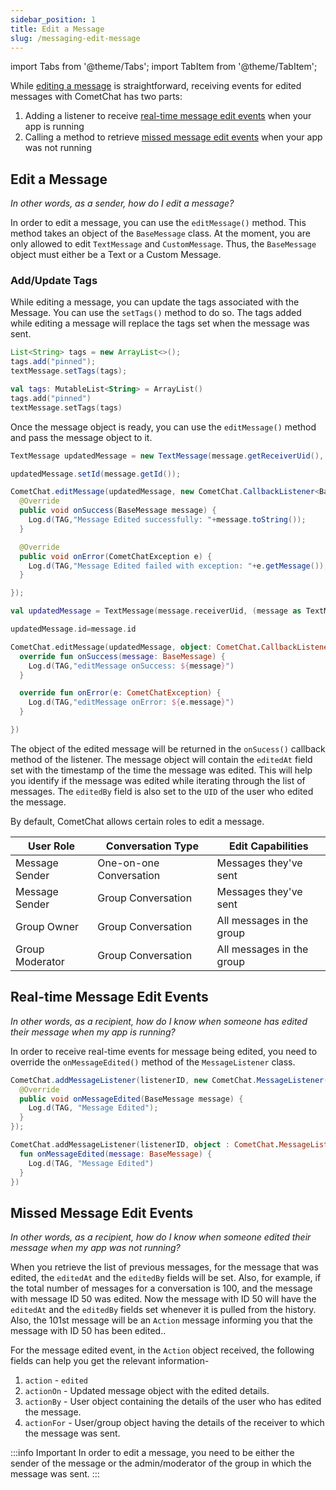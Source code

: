 ```yaml
---
sidebar_position: 1
title: Edit a Message
slug: /messaging-edit-message
---
```


import Tabs from '@theme/Tabs';
import TabItem from '@theme/TabItem';

While [editing a message](messaging-edit-message#edit-a-message) is straightforward, receiving events for edited messages with CometChat has two parts:

1. Adding a listener to receive [real-time message edit events](messaging-edit-message#real-time-message-edit-events) when your app is running
2. Calling a method to retrieve [missed message edit events](messaging-edit-message#missed-message-edit-events) when your app was not running

## Edit a Message

_In other words, as a sender, how do I edit a message?_

In order to edit a message, you can use the `editMessage()` method. This method takes an object of the `BaseMessage` class. At the moment, you are only allowed to edit `TextMessage` and `CustomMessage`. Thus, the `BaseMessage` object must either be a Text or a Custom Message.

### Add/Update Tags

While editing a message, you can update the tags associated with the Message. You can use the `setTags()` method to do so. The tags added while editing a message will replace the tags set when the message was sent.

<Tabs>
<TabItem value="Java" label="Java">

```java
List<String> tags = new ArrayList<>();
tags.add("pinned");
textMessage.setTags(tags);
```
</TabItem>
<TabItem value="Kotlin" label="Kotlin">

```kotlin
val tags: MutableList<String> = ArrayList()
tags.add("pinned")
textMessage.setTags(tags)
```
</TabItem>
</Tabs>

Once the message object is ready, you can use the `editMessage()` method and pass the message object to it.
<Tabs>
<TabItem value="Java" label="Java">

```java
TextMessage updatedMessage = new TextMessage(message.getReceiverUid(), ((TextMessage)message).getText() + "edited",message.getReceiverType());

updatedMessage.setId(message.getId());

CometChat.editMessage(updatedMessage, new CometChat.CallbackListener<BaseMessage>() {
  @Override
  public void onSuccess(BaseMessage message) {
    Log.d(TAG,"Message Edited successfully: "+message.toString());
  }

  @Override
  public void onError(CometChatException e) {
    Log.d(TAG,"Message Edited failed with exception: "+e.getMessage());
  }

});
```
</TabItem>
<TabItem value="Kotlin" label="Kotlin">

```kotlin
val updatedMessage = TextMessage(message.receiverUid, (message as TextMessage).text + "edited", message.receiverType)

updatedMessage.id=message.id

CometChat.editMessage(updatedMessage, object: CometChat.CallbackListener<BaseMessage>() {
  override fun onSuccess(message: BaseMessage) {
    Log.d(TAG,"editMessage onSuccess: ${message}")
  }

  override fun onError(e: CometChatException) {
    Log.d(TAG,"editMessage onError: ${e.message}")
  }

})
```
</TabItem>
</Tabs>

The object of the edited message will be returned in the `onSucess()` callback method of the listener. The message object will contain the `editedAt` field set with the timestamp of the time the message was edited. This will help you identify if the message was edited while iterating through the list of messages. The `editedBy` field is also set to the `UID` of the user who edited the message.

By default, CometChat allows certain roles to edit a message.

| User Role       | Conversation Type       | Edit Capabilities         |
| --------------- | ----------------------- | ------------------------- |
| Message Sender  | One-on-one Conversation | Messages they've sent     |
| Message Sender  | Group Conversation      | Messages they've sent     |
| Group Owner     | Group Conversation      | All messages in the group |
| Group Moderator | Group Conversation      | All messages in the group |


## Real-time Message Edit Events

_In other words, as a recipient, how do I know when someone has edited their message when my app is running?_

In order to receive real-time events for message being edited, you need to override the `onMessageEdited()` method of the `MessageListener`  class.

<Tabs>
<TabItem value="Java" label="Java">

```java
CometChat.addMessageListener(listenerID, new CometChat.MessageListener() {
  @Override
  public void onMessageEdited(BaseMessage message) {
    Log.d(TAG, "Message Edited");
  }
});
```
</TabItem>
<TabItem value="Kotlin" label="Kotlin">

```kotlin
CometChat.addMessageListener(listenerID, object : CometChat.MessageListener() {
  fun onMessageEdited(message: BaseMessage) {
    Log.d(TAG, "Message Edited")
  }
})
```
</TabItem>
</Tabs>

## Missed Message Edit Events

_In other words, as a recipient, how do I know when someone edited their message when my app was not running?_

When you retrieve the list of previous messages, for the message that was edited, the `editedAt` and the `editedBy` fields will be set. Also, for example, if the total number of messages for a conversation is 100, and the message with message ID 50 was edited. Now the message with ID 50 will have the `editedAt` and the `editedBy` fields set whenever it is pulled from the history. Also, the 101st message will be an `Action` message informing you that the message with ID 50 has been edited..

For the message edited event, in the `Action` object received, the following fields can help you get the relevant information-

1. `action` - `edited`
2. `actionOn` - Updated message object with the edited details.
3. `actionBy` - User object containing the details of the user who has edited the message.
4. `actionFor` - User/group object having the details of the receiver to which the message was sent.

:::info Important
 In order to edit a message, you need to be either the sender of the message or the admin/moderator of the group in which the message was sent.
:::